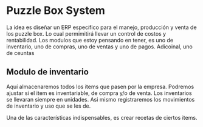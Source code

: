 # Puzzle Box System
La idea es diseñar un ERP específico para el manejo, producción y venta de los puzzle box. Lo cual permimitirá llevar un control de costos y rentabilidad.
Los modulos que estoy pensando en tener, es uno de inventario, uno de compras, uno de ventas y uno de pagos. Adicoinal, uno de ceuntas

## Modulo de inventario
Aquí almacenaremos todos los items que pasen por la empresa. Podremos ajustar si el item es inventariable, de compra y/o de venta. Los inventarios se llevaran siempre
en unidades. Asi mismo registraremos los movimientos de inventario y uso que se les de.

Una de las características indispensables, es crear recetas de ciertos items.

